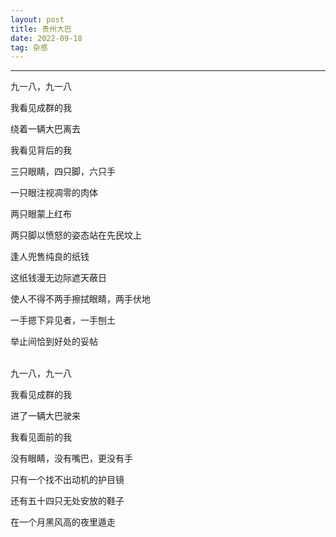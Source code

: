 ```yaml
---
layout: post
title: 贵州大巴
date: 2022-09-18
tag: 杂感
---
```


---


九一八，九一八  

我看见成群的我  

绕着一辆大巴离去  

我看见背后的我  

三只眼睛，四只脚，六只手  

一只眼注视凋零的肉体  

两只眼蒙上红布  

两只脚以愤怒的姿态站在先民坟上  

逢人兜售纯良的纸钱  

这纸钱漫无边际遮天蔽日  

使人不得不两手擦拭眼睛，两手伏地  

一手摁下异见者，一手刨土  

举止间恰到好处的妥帖  
<br>

九一八，九一八  

我看见成群的我  

进了一辆大巴驶来  

我看见面前的我  

没有眼睛，没有嘴巴，更没有手  

只有一个找不出动机的护目镜  

还有五十四只无处安放的鞋子  

在一个月黑风高的夜里遁走  



<br>
<br>

